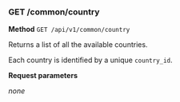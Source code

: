 ### GET /common/country ###

**Method** `GET /api/v1/common/country`

Returns a list of all the available countries.

Each country is identified by a unique `country_id`.

**Request parameters**

*none*
